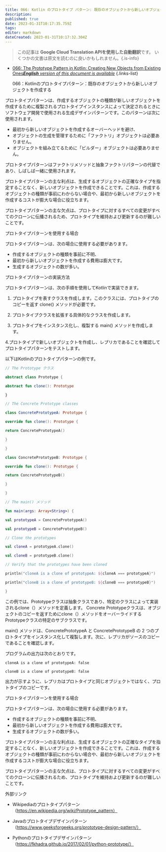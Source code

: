 ```yaml
---
title: 066: Kotlin のプロトタイプ パターン: 既存のオブジェクトから新しいオブジェクトを作成する
description: 
published: true
date: 2023-01-31T10:17:35.759Z
tags: 
editor: markdown
dateCreated: 2023-01-31T10:17:32.304Z
---
```


> この記事は **Google Cloud Translation APIを使用した自動翻訳**です。
いくつかの文書は原文を読むのに良いかもしれません。{.is-info}

- [066: The Prototype Pattern in Kotlin: Creating New Objects from Existing Ones***English** version of this document is available*](/en/Knowledge-base/Kotlin/Learning/066-the-prototype-pattern-in-kotlin-creating-new-objects-from-existing-ones)
{.links-list}


  066：Kotlinのプロトタイプパターン：既存のオブジェクトから新しいオブジェクトを作成する

プロトタイプパターンは、作成するオブジェクトの種類が新しいオブジェクトを作成するために複製されるプロトタイプインスタンスによって決定されるときにソフトウェア開発で使用される生成デザインパターンです。このパターンは次に使用されます。

- 最初から新しいオブジェクトを作成するオーバーヘッドを避け、
- オブジェクトの生成を管理するために「ファクトリ」オブジェクトは必要ありません。
- オブジェクトを組み立てるために「ビルダー」オブジェクトは必要ありません。

プロトタイプパターンはファクトリメソッドと抽象ファクトリパターンの代替であり、しばしば一緒に使用されます。

プロトタイプパターンの主な利点は、生成するオブジェクトの正確なタイプを指定することなく、新しいオブジェクトを作成できることです。これは、作成するオブジェクトの種類が事前にわからない場合や、最初から新しいオブジェクトを作成するコストが膨大な場合に役立ちます。

プロトタイプパターンの主な欠点は、プロトタイプに対するすべての変更がすべてのクローンに伝播されるため、プロトタイプを維持および更新するのが難しいことです。

プロトタイプパターンを使用する場合

プロトタイプパターンは、次の場合に使用する必要があります。

- 作成するオブジェクトの種類を事前に不明、
- 最初から新しいオブジェクトを作成する費用は膨大です。
- 生成するオブジェクトの数が多い。

プロトタイプパターンの実装方法

プロトタイプパターンは、次の手順を使用してKotlinで実装できます。

1. プロトタイプを表すクラスを作成します。このクラスには、プロトタイプのコピーを返す clone() メソッドが必要です。

2. プロトタイプクラスを拡張する具体的なクラスを作成します。

3. プロトタイプをインスタンス化し、複製する main() メソッドを作成します。

4.プロトタイプで新しいオブジェクトを作成し、レプリカであることを確認してプロトタイプパターンをテストします。

以下はKotlinのプロトタイプパターンの例です。

```kotlin
// The Prototype クラス

abstract class Prototype {

abstract fun clone(): Prototype

}

// The Concrete Prototype classes

class ConcretePrototypeA: Prototype {

override fun clone(): Prototype {

return ConcretePrototypeA()

}

}

class ConcretePrototypeB: Prototype {

override fun clone(): Prototype {

return ConcretePrototypeB()

}

}

// The main() メソッド

fun main(args: Array<String>) {

val prototypeA = ConcretePrototypeA()

val prototypeB = ConcretePrototypeB()

// Clone the prototypes

val cloneA = prototypeA.clone()

val cloneB = prototypeB.clone()

// Verify that the prototypes have been cloned

println("cloneA is a clone of prototypeA: ${cloneA === prototypeA}")

println("cloneB is a clone of prototypeB: ${cloneB === prototypeB}")

}
```

この例では、Prototypeクラスは抽象クラスであり、特定のクラスによって実装されるclone（）メソッドを定義します。 Concrete Prototypeクラスは、オブジェクトのコピーを返すためにclone（）メソッドをオーバーライドするPrototypeクラスの特定のサブクラスです。

main() メソッドは、ConcretePrototypeA と ConcretePrototypeB の 2 つのプロトタイプをインスタンス化して複製します。次に、レプリカがソースのコピーであることを確認します。

プログラムの出力は次のとおりです。

```
cloneA is a clone of prototypeA: false

cloneB is a clone of prototypeB: false
```

出力が示すように、レプリカはプロトタイプと同じオブジェクトではなく、プロトタイプのコピーです。

プロトタイプパターンを使用する場合

プロトタイプパターンは、次の場合に使用する必要があります。

- 作成するオブジェクトの種類を事前に不明、
- 最初から新しいオブジェクトを作成する費用は膨大です。
- 生成するオブジェクトの数が多い。

プロトタイプパターンの主な利点は、生成するオブジェクトの正確なタイプを指定することなく、新しいオブジェクトを作成できることです。これは、作成するオブジェクトの種類が事前にわからない場合や、最初から新しいオブジェクトを作成するコストが膨大な場合に役立ちます。

プロトタイプパターンの主な欠点は、プロトタイプに対するすべての変更がすべてのクローンに伝播されるため、プロトタイプを維持および更新するのが難しいことです。

外部リンク

- Wikipediaのプロトタイプパターン（https://en.wikipedia.org/wiki/Prototype_pattern）

- Javaのプロトタイプデザインパターン（https://www.geeksforgeeks.org/prototype-design-pattern/）

- Pythonのプロトタイプデザインパターン（https://fkhadra.github.io/2017/02/01/python-prototype/）